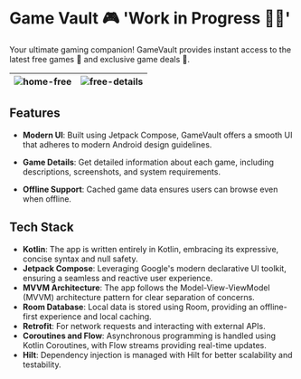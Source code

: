 # Game Vault 🎮 'Work in Progress 🔨🚧'
Your ultimate gaming companion! GameVault provides instant access to the latest free games 🎉 and exclusive game deals 🤑.


![home-free](https://github.com/user-attachments/assets/c2783bdb-d169-430e-bf0f-c22891e2a312)|![free-details](https://github.com/user-attachments/assets/4910f801-c6ab-4c4a-a1a6-ae8fe9e7696c)|
|---|---|
## Features

- **Modern UI**: Built using Jetpack Compose, GameVault offers a smooth UI that adheres to modern Android design guidelines.

- **Game Details**: Get detailed information about each game, including descriptions, screenshots, and system requirements.
- **Offline Support**: Cached game data ensures users can browse even when offline.


## Tech Stack

- **Kotlin**: The app is written entirely in Kotlin, embracing its expressive, concise syntax and null safety.
- **Jetpack Compose**: Leveraging Google's modern declarative UI toolkit, ensuring a seamless and reactive user experience.
- **MVVM Architecture**: The app follows the Model-View-ViewModel (MVVM) architecture pattern for clear separation of concerns.
- **Room Database**: Local data is stored using Room, providing an offline-first experience and local caching.
- **Retrofit**: For network requests and interacting with external APIs.
- **Coroutines and Flow**: Asynchronous programming is handled using Kotlin Coroutines, with Flow streams providing real-time updates.
- **Hilt**: Dependency injection is managed with Hilt for better scalability and testability.
